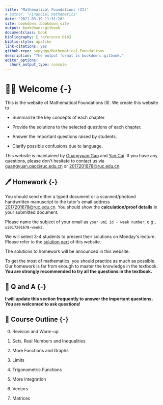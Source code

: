 ```yaml
--- 
title: "Mathematical Foundations (II)"
# author: "Financial Mathematics"
date: "2021-03-19 11:31:28"
site: bookdown::bookdown_site
output: bookdown::gitbook
documentclass: book
bibliography: [_reference.bib]
biblio-style: apalike
link-citations: yes
github-repo: sxpyggy/Mathematical-Foundations
description: "The output format is bookdown::gitbook."
editor_options: 
  chunk_output_type: console
---
```


# 👨‍🏫 Welcome  {-}

This is the website of Mathematical Foundations (II). We create this website  to 

- Summarize the key concepts of each chapter.

- Provide the solutions to the selected questions of each chapter.

- Answer the important questions raised by students.

- Clarify possible confusions due to language.

This website is maintained by <u>Guangyuan Gao</u> and <u>Yan Cai</u>. If you have any questions, please don't hesitate to contact us via <guangyuan.gao@ruc.edu.cn> or <2017201678@ruc.edu.cn>.

## 🖊️ Homework {-}

<!-- Homework: Exercise 6.2* (page 510) Q1, Q4, Q6, Q12, Exercise 8.1* (page 602) Q3, Q7 are due on **2020/Dec/22 (18:00 Beijing Time)**. -->

You should send either a typed document or a scanned/photoed handwritten manuscript to the tutor's email address <2017201678@ruc.edu.cn>. You should show the **calculation/proof details** in your submitted document.

Please name the subject of your email as `your uni id - week number`, e.g., `u2017201678-week2`.

We will select 3-4 students to present their solutions on Monday's lecture. Please refer to the [solution part](#ch1) of this website.

The solutions to homework will be announced in this website. 

To get the most of mathematics, you should practice as much as possible.
Our homework is far from enough to master the knowledge in the textbook. **You are strongly recommended to try all the questions in the textbook.**

## 🤔 Q and A {-}

**I will update this section frequently to answer the important questions. You are welcomed to ask questions!**

<!-- **👉 Procedure v.s. Final answer** (2020/10/13) -->

<!-- ```{r,echo=FALSE,out.width="50%",fig.align = 'center'} -->
<!-- knitr::opts_chunk$set(fig.pos = "!H", out.extra = "") -->
<!-- knitr::include_graphics("./plots/homework-mark.png") -->
<!-- ``` -->

<!-- **👉 Components of the final result** (2020/10/11) -->

<!-- Final result = Attending zoom lecture (10%) + Homework (60%) + Final exam (30%). -->

<!-- At this moment, the final examination (open book) is scheduled on **2021/01/14 during the last lecture of week 19**. However, the schedule may be changed due to unforeseeable events. -->

## 📖 Course Outline {-}

0. Revision and Warm-up

1. Sets, Real Numbers and Inequalities

2. More Functions and Graphs

3. Limits

4. Trigonometric Functions

5. More Integration

6. Vectors

7. Matrices
